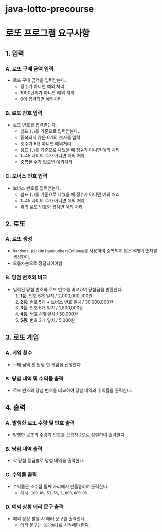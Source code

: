 # java-lotto-precourse

# 로또 프로그램 요구사항

## 1. 입력

### A. 로또 구매 금액 입력
- 로또 구매 금액을 입력받는다.
    - 정수가 아니면 예외 처리
    - 1000단위가 아니면 예외 처리
    - 0이 입력되면 예외처리

### B. 로또 번호 입력
- 로또 번호를 입력받는다.
    - 쉼표 (`,`)를 기준으로 입력받는다.
    - 중복되지 않은 6개의 숫자를 입력
    - 갯수가 6개 아니면 예외처리
    - 쉼표 (`,`)를 기준으로 나눴을 때 정수가 아니면 예외 처리
    - 1~45 사이의 수가 아니면 예외 처리
    - 중복된 수가 있으면 예외처리

### C. 보너스 번호 입력
- 보너스 번호를 입력받는다.
    - 쉼표 (`,`)를 기준으로 나눴을 때 정수가 아니면 예외 처리
    - 1~45 사이의 수가 아니면 예외 처리
    - 위의 로또 번호와 겹치면 예외 처리

## 2. 로또

### A. 로또 생성
- `Randoms.pickUniqueNumbersInRange`를 사용하여 중복되지 않은 6개의 숫자를 생성한다.
- 오름차순으로 정렬되어야함

### B. 당첨 번호와 비교
- 입력된 당첨 번호와 로또 번호를 비교하여 당첨금을 반환한다.
    1. **1등**: 번호 6개 일치 / 2,000,000,000원
    2. **2등**: 번호 5개 + 보너스 번호 일치 / 30,000,000원
    3. **3등**: 번호 5개 일치 / 1,500,000원
    4. **4등**: 번호 4개 일치 / 50,000원
    5. **5등**: 번호 3개 일치 / 5,000원

## 3. 로또 게임

### A. 게임 횟수
- 구매 금액 천 원당 한 게임을 진행한다.

### B. 당첨 내역 및 수익률 출력
- 로또 번호와 당첨 번호를 비교하여 당첨 내역과 수익률을 출력한다.

## 4. 출력

### A. 발행한 로또 수량 및 번호 출력
- 발행한 로또의 수량과 번호를 오름차순으로 정렬하여 출력한다.

### B. 당첨 내역 출력
- 각 당첨 등급별로 당첨 내역을 출력한다.

### C. 수익률 출력
- 수익률은 소수점 둘째 자리에서 반올림하여 출력한다.
    - 예시: `100.0%`, `51.5%`, `1,000,000.0%`

### D. 예외 상황 에러 문구 출력
- 예외 상황 발생 시 에러 문구를 출력한다.
    - 에러 문구는 `[ERROR]`로 시작해야 한다.
